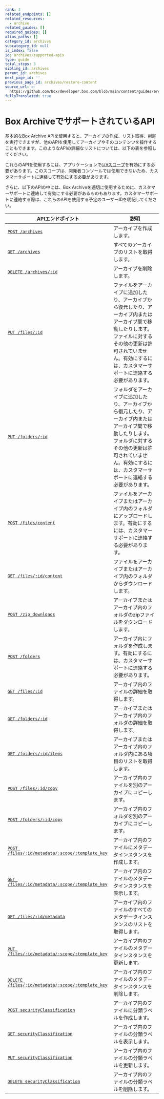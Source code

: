 ```yaml
---
rank: 3
related_endpoints: []
related_resources:
  - archive
related_guides: []
required_guides: []
alias_paths: []
category_id: archives
subcategory_id: null
is_index: false
id: archives/supported-apis
type: guide
total_steps: 3
sibling_id: archives
parent_id: archives
next_page_id: ''
previous_page_id: archives/restore-content
source_url: >-
  https://github.com/box/developer.box.com/blob/main/content/guides/archives/supported-apis.md
fullyTranslated: true
---
```

# Box ArchiveでサポートされているAPI

基本的なBox Archive APIを使用すると、アーカイブの作成、リスト取得、削除を実行できますが、他のAPIを使用してアーカイブやそのコンテンツを操作することもできます。このようなAPIの詳細なリストについては、以下の表を参照してください。

<Message type="notice">

これらのAPIを使用するには、アプリケーションで[`GCM`スコープ][GCM scope]を有効にする必要があります。このスコープは、開発者コンソールでは使用できないため、カスタマーサポートに連絡して有効にする必要があります。

さらに、以下のAPIの中には、Box Archiveを適切に使用するために、カスタマーサポートに連絡して有効にする必要があるものもあります。カスタマーサポートに連絡する際は、これらのAPIを使用する予定のユーザーIDを明記してください。

</Message>

| APIエンドポイント                                                                   | 説明                                                                                                             |
| ---------------------------------------------------------------------------- | -------------------------------------------------------------------------------------------------------------- |
| [`POST /archives`][Create archive]                                           | アーカイブを作成します。                                                                                                   |
| [`GET /archives`][List archives]                                             | すべてのアーカイブのリストを取得します。                                                                                           |
| [`DELETE /archives/:id`][Delete archive]                                     | アーカイブを削除します。                                                                                                   |
| [`PUT /files/:id`][Update file]                                              | ファイルをアーカイブに追加したり、アーカイブから復元したり、アーカイブ内またはアーカイブ間で移動したりします。ファイルに対するその他の更新は許可されていません。有効にするには、カスタマーサポートに連絡する必要があります。 |
| [`PUT /folders/:id`][Update folder]                                          | フォルダをアーカイブに追加したり、アーカイブから復元したり、アーカイブ内またはアーカイブ間で移動したりします。フォルダに対するその他の更新は許可されていません。有効にするには、カスタマーサポートに連絡する必要があります。 |
| [`POST /files/content`][Upload file]                                         | ファイルをアーカイブまたはアーカイブ内のフォルダにアップロードします。有効にするには、カスタマーサポートに連絡する必要があります。                                              |
| [`GET /files/:id/content`][Download file]                                    | ファイルをアーカイブまたはアーカイブ内のフォルダからダウンロードします。                                                                           |
| [`POST /zip_downloads`][Download zip]                                        | アーカイブまたはアーカイブ内のフォルダのzipファイルをダウンロードします。                                                                         |
| [`POST /folders`][Create folder within archive]                              | アーカイブ内にフォルダを作成します。有効にするには、カスタマーサポートに連絡する必要があります。                                                               |
| [`GET /files/:id`][Get file details]                                         | アーカイブ内のファイルの詳細を取得します。                                                                                          |
| [`GET /folders/:id`][Get folder details]                                     | アーカイブまたはアーカイブ内のフォルダの詳細を取得します。                                                                                  |
| [`GET /folders/:id/items`][List folder items]                                | アーカイブまたはアーカイブ内のフォルダ内にある項目のリストを取得します。                                                                           |
| [`POST /files/:id/copy`][Copy file]                                          | アーカイブ内のファイルを別のアーカイブにコピーします。                                                                                    |
| [`POST /folders/:id/copy`][Copy folder]                                      | アーカイブ内のフォルダを別のアーカイブにコピーします。                                                                                    |
| [`POST /files/:id/metadata/:scope/:template_key`][Create metadata on file]   | アーカイブ内のファイルにメタデータインスタンスを作成します。                                                                                 |
| [`GET /files/:id/metadata/:scope/:template_key`][View metadata on file]      | アーカイブ内のファイルのメタデータインスタンスを表示します。                                                                                 |
| [`GET /files/:id/metadata`][List metadata on file]                           | アーカイブ内のファイルのすべてのメタデータインスタンスのリストを取得します。                                                                         |
| [`PUT /files/:id/metadata/:scope/:template_key`][Update metadata on file]    | アーカイブ内のファイルのメタデータインスタンスを更新します。                                                                                 |
| [`DELETE /files/:id/metadata/:scope/:template_key`][Delete metadata on file] | アーカイブ内のファイルのメタデータインスタンスを削除します。                                                                                 |
| [`POST securityClassification`][Create classification label on file]         | アーカイブ内のファイルに分類ラベルを作成します。                                                                                       |
| [`GET securityClassification`][View classification label on file]            | アーカイブ内のファイルの分類ラベルを表示します。                                                                                       |
| [`PUT securityClassification`][Update classification label on file]          | アーカイブ内のファイルの分類ラベルを更新します。                                                                                       |
| [`DELETE securityClassification`][Delete classification label on file]       | アーカイブ内のファイルの分類ラベルを削除します。                                                                                       |

[Create archive]: https://developer.box.com/reference/v2025.0/post-archives/

[List archives]: https://developer.box.com/reference/v2025.0/get-archives/

[Delete archive]: https://developer.box.com/reference/v2025.0/delete-archives-id/

[Update file]: e://put-files-id

[Update folder]: e://put-folders-id

[Upload file]: e://post-files-content

[Download file]: e://get-files-id-content

[Download zip]: e://post-zip-downloads

[Create folder within archive]: e://post-folders

[Get file details]: e://get-files-id

[Get folder details]: e://get-folders-id

[List folder items]: e://get-folders-id-items

[Copy file]: e://post-files-id-copy

[Copy folder]: e://post-folders-id-copy

[Create metadata on file]: e://post-files-id-metadata-id-id

[View metadata on file]: e://get-files-id-metadata-id-id

[List metadata on file]: e://get-files-id-metadata

[Update metadata on file]: e://put-files-id-metadata-id-id

[Delete metadata on file]: e://delete-files-id-metadata-id-id

[Create classification label on file]: e://post-files-id-metadata-enterprise-securityClassification-6VMVochwUWo

[View classification label on file]: e://get-files-id-metadata-enterprise-securityClassification-6VMVochwUWo

[Update classification label on file]: e://put-files-id-metadata-enterprise-securityClassification-6VMVochwUWo

[Delete classification label on file]: e://delete-files-id-metadata-enterprise-securityClassification-6VMVochwUWo

[GCM scope]: https://developer.box.com/guides/api-calls/permissions-and-errors/scopes/#global-content-manager-gcm
